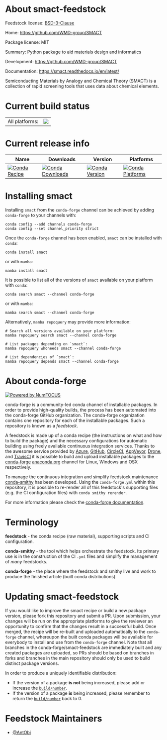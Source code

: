 About smact-feedstock
=====================

Feedstock license: [BSD-3-Clause](https://github.com/conda-forge/smact-feedstock/blob/main/LICENSE.txt)

Home: https://github.com/WMD-group/SMACT

Package license: MIT

Summary: Python package to aid materials design and informatics

Development: https://github.com/WMD-group/SMACT

Documentation: https://smact.readthedocs.io/en/latest/

Semiconducting Materials by Analogy and Chemical Theory (SMACT)
is a collection of rapid screening tools that uses data about chemical elements.


Current build status
====================


<table><tr><td>All platforms:</td>
    <td>
      <a href="https://dev.azure.com/conda-forge/feedstock-builds/_build/latest?definitionId=20303&branchName=main">
        <img src="https://dev.azure.com/conda-forge/feedstock-builds/_apis/build/status/smact-feedstock?branchName=main">
      </a>
    </td>
  </tr>
</table>

Current release info
====================

| Name | Downloads | Version | Platforms |
| --- | --- | --- | --- |
| [![Conda Recipe](https://img.shields.io/badge/recipe-smact-green.svg)](https://anaconda.org/conda-forge/smact) | [![Conda Downloads](https://img.shields.io/conda/dn/conda-forge/smact.svg)](https://anaconda.org/conda-forge/smact) | [![Conda Version](https://img.shields.io/conda/vn/conda-forge/smact.svg)](https://anaconda.org/conda-forge/smact) | [![Conda Platforms](https://img.shields.io/conda/pn/conda-forge/smact.svg)](https://anaconda.org/conda-forge/smact) |

Installing smact
================

Installing `smact` from the `conda-forge` channel can be achieved by adding `conda-forge` to your channels with:

```
conda config --add channels conda-forge
conda config --set channel_priority strict
```

Once the `conda-forge` channel has been enabled, `smact` can be installed with `conda`:

```
conda install smact
```

or with `mamba`:

```
mamba install smact
```

It is possible to list all of the versions of `smact` available on your platform with `conda`:

```
conda search smact --channel conda-forge
```

or with `mamba`:

```
mamba search smact --channel conda-forge
```

Alternatively, `mamba repoquery` may provide more information:

```
# Search all versions available on your platform:
mamba repoquery search smact --channel conda-forge

# List packages depending on `smact`:
mamba repoquery whoneeds smact --channel conda-forge

# List dependencies of `smact`:
mamba repoquery depends smact --channel conda-forge
```


About conda-forge
=================

[![Powered by
NumFOCUS](https://img.shields.io/badge/powered%20by-NumFOCUS-orange.svg?style=flat&colorA=E1523D&colorB=007D8A)](https://numfocus.org)

conda-forge is a community-led conda channel of installable packages.
In order to provide high-quality builds, the process has been automated into the
conda-forge GitHub organization. The conda-forge organization contains one repository
for each of the installable packages. Such a repository is known as a *feedstock*.

A feedstock is made up of a conda recipe (the instructions on what and how to build
the package) and the necessary configurations for automatic building using freely
available continuous integration services. Thanks to the awesome service provided by
[Azure](https://azure.microsoft.com/en-us/services/devops/), [GitHub](https://github.com/),
[CircleCI](https://circleci.com/), [AppVeyor](https://www.appveyor.com/),
[Drone](https://cloud.drone.io/welcome), and [TravisCI](https://travis-ci.com/)
it is possible to build and upload installable packages to the
[conda-forge](https://anaconda.org/conda-forge) [anaconda.org](https://anaconda.org/)
channel for Linux, Windows and OSX respectively.

To manage the continuous integration and simplify feedstock maintenance
[conda-smithy](https://github.com/conda-forge/conda-smithy) has been developed.
Using the ``conda-forge.yml`` within this repository, it is possible to re-render all of
this feedstock's supporting files (e.g. the CI configuration files) with ``conda smithy rerender``.

For more information please check the [conda-forge documentation](https://conda-forge.org/docs/).

Terminology
===========

**feedstock** - the conda recipe (raw material), supporting scripts and CI configuration.

**conda-smithy** - the tool which helps orchestrate the feedstock.
                   Its primary use is in the construction of the CI ``.yml`` files
                   and simplify the management of *many* feedstocks.

**conda-forge** - the place where the feedstock and smithy live and work to
                  produce the finished article (built conda distributions)


Updating smact-feedstock
========================

If you would like to improve the smact recipe or build a new
package version, please fork this repository and submit a PR. Upon submission,
your changes will be run on the appropriate platforms to give the reviewer an
opportunity to confirm that the changes result in a successful build. Once
merged, the recipe will be re-built and uploaded automatically to the
`conda-forge` channel, whereupon the built conda packages will be available for
everybody to install and use from the `conda-forge` channel.
Note that all branches in the conda-forge/smact-feedstock are
immediately built and any created packages are uploaded, so PRs should be based
on branches in forks and branches in the main repository should only be used to
build distinct package versions.

In order to produce a uniquely identifiable distribution:
 * If the version of a package **is not** being increased, please add or increase
   the [``build/number``](https://docs.conda.io/projects/conda-build/en/latest/resources/define-metadata.html#build-number-and-string).
 * If the version of a package **is** being increased, please remember to return
   the [``build/number``](https://docs.conda.io/projects/conda-build/en/latest/resources/define-metadata.html#build-number-and-string)
   back to 0.

Feedstock Maintainers
=====================

* [@AntObi](https://github.com/AntObi/)

